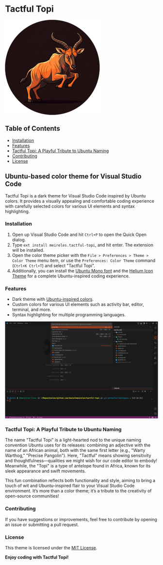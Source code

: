 # Tactful Topi <!-- omit from toc -->

![Topi Icon](https://github.com/danielbmeireles/tactful-topi/blob/main/images/toti-icon.png?raw=true)

## Table of Contents <!-- omit from toc -->
- [Installation](#installation)
- [Features](#features)
- [Tactful Topi: A Playful Tribute to Ubuntu Naming](#tactful-topi-a-playful-tribute-to-ubuntu-naming)
- [Contributing](#contributing)
- [License](#license)

## Ubuntu-based color theme for Visual Studio Code <!-- omit from toc -->

Tactful Topi is a dark theme for Visual Studio Code inspired by Ubuntu colors. It provides a visually appealing and comfortable coding experience with carefully selected colors for various UI elements and syntax highlighting.

### Installation


1. Open up Visual Studio Code and hit `Ctrl+P` to open the Quick Open dialog.
2. Type `ext install meireles.tactful-topi`, and hit enter. The extension will be installed.
3. Open the color theme picker with the `File > Preferences > Theme > Color Theme` menu item, or use the `Preferences: Color Theme` command (`Ctrl+K Ctrl+T`) and select "Tactful Topi".
4. Additionally, you can install the [Ubuntu Mono font](https://design.ubuntu.com/font/) and the [Helium Icon Theme](https://marketplace.visualstudio.com/items?itemName=helgardrichard.helium-icon-theme) for a complete Ubuntu-inspired coding experience.

### Features

- Dark theme with [Ubuntu-inspired colors](https://design.ubuntu.com/brand/colour-palette).
- Custom colors for various UI elements such as activity bar, editor, terminal, and more.
- Syntax highlighting for multiple programming languages.

![VSCode](https://github.com/danielbmeireles/tactful-topi/blob/main/images/vscode.png?raw=true)

### Tactful Topi: A Playful Tribute to Ubuntu Naming

The name "Tactful Topi" is a light-hearted nod to the unique naming convention Ubuntu uses for its releases: combining an adjective with the name of an African animal, both with the same first letter (e.g., "Warty Warthog," "Precise Pangolin"). Here, "Tactful" means showing sensitivity and thoughtfulness—qualities we might wish for our code editor to embody! Meanwhile, the "Topi" is a type of antelope found in Africa, known for its sleek appearance and swift movements.

This fun combination reflects both functionality and style, aiming to bring a touch of wit and Ubuntu-inspired flair to your Visual Studio Code environment. It’s more than a color theme; it’s a tribute to the creativity of open-source communities!

### Contributing

If you have suggestions or improvements, feel free to contribute by opening an issue or submitting a pull request.

### License

This theme is licensed under the [MIT License](LICENSE).

**Enjoy coding with Tactful Topi!**


[def]: https://assets.digitalocean.com/articles/alligator/boo.svg "a title"
